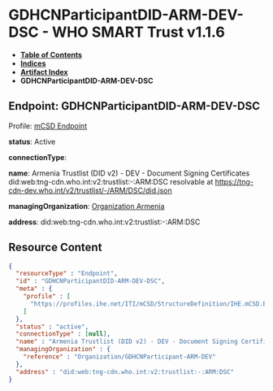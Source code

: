 # GDHCNParticipantDID-ARM-DEV-DSC - WHO SMART Trust v1.1.6

* [**Table of Contents**](toc.md)
* [**Indices**](indices.md)
* [**Artifact Index**](artifacts.md)
* **GDHCNParticipantDID-ARM-DEV-DSC**

## Endpoint: GDHCNParticipantDID-ARM-DEV-DSC

Profile: [mCSD Endpoint](https://profiles.ihe.net/ITI/mCSD/4.0.0/StructureDefinition-IHE.mCSD.Endpoint.html)

**status**: Active

**connectionType**: 

**name**: Armenia Trustlist (DID v2) - DEV - Document Signing Certificates did:web:tng-cdn.who.int:v2:trustlist:-:ARM:DSC resolvable at https://tng-cdn-dev.who.int/v2/trustlist/-/ARM/DSC/did.json

**managingOrganization**: [Organization Armenia](Organization-GDHCNParticipant-ARM-DEV.md)

**address**: did:web:tng-cdn.who.int:v2:trustlist:-:ARM:DSC



## Resource Content

```json
{
  "resourceType" : "Endpoint",
  "id" : "GDHCNParticipantDID-ARM-DEV-DSC",
  "meta" : {
    "profile" : [
      "https://profiles.ihe.net/ITI/mCSD/StructureDefinition/IHE.mCSD.Endpoint"
    ]
  },
  "status" : "active",
  "connectionType" : [null],
  "name" : "Armenia Trustlist (DID v2) - DEV - Document Signing Certificates\ndid:web:tng-cdn.who.int:v2:trustlist:-:ARM:DSC\nresolvable at https://tng-cdn-dev.who.int/v2/trustlist/-/ARM/DSC/did.json",
  "managingOrganization" : {
    "reference" : "Organization/GDHCNParticipant-ARM-DEV"
  },
  "address" : "did:web:tng-cdn.who.int:v2:trustlist:-:ARM:DSC"
}

```

